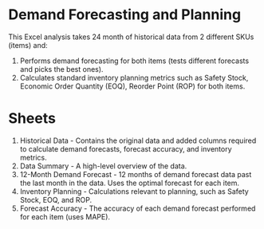 # Demand Forecasting and Planning

This Excel analysis takes 24 month of historical data from 2 different SKUs (items) and: 

1. Performs demand forecasting for both items (tests different forecasts and picks the best ones).
2. Calculates standard inventory planning metrics such as Safety Stock, Economic Order Quantity (EOQ), Reorder Point (ROP) for both items.

# Sheets

1. Historical Data - Contains the original data and added columns required to calculate demand forecasts, forecast accuracy, and inventory metrics.
2. Data Summary - A high-level overview of the data.
3. 12-Month Demand Forecast - 12 months of demand forecast data past the last month in the data. Uses the optimal forecast for each item.
4. Inventory Planning - Calculations relevant to planning, such as Safety Stock, EOQ, and ROP.
5. Forecast Accuracy - The accuracy of each demand forecast performed for each item (uses MAPE).

